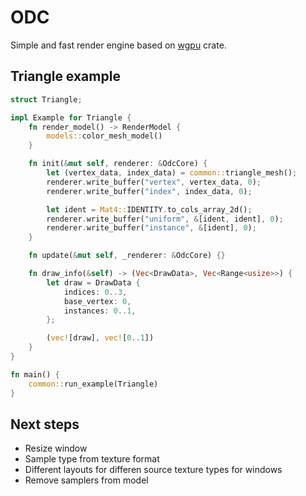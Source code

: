 # ODC

Simple and fast render engine based on [wgpu](https://github.com/gfx-rs/wgpu) crate.

## Triangle example
```rust
struct Triangle;

impl Example for Triangle {
    fn render_model() -> RenderModel {
        models::color_mesh_model()
    }

    fn init(&mut self, renderer: &OdcCore) {
        let (vertex_data, index_data) = common::triangle_mesh();
        renderer.write_buffer("vertex", vertex_data, 0);
        renderer.write_buffer("index", index_data, 0);

        let ident = Mat4::IDENTITY.to_cols_array_2d();
        renderer.write_buffer("uniform", &[ident, ident], 0);
        renderer.write_buffer("instance", &[ident], 0);
    }

    fn update(&mut self, _renderer: &OdcCore) {}

    fn draw_info(&self) -> (Vec<DrawData>, Vec<Range<usize>>) {
        let draw = DrawData {
            indices: 0..3,
            base_vertex: 0,
            instances: 0..1,
        };

        (vec![draw], vec![0..1])
    }
}

fn main() {
    common::run_example(Triangle)
}
```

## Next steps
- Resize window
- Sample type from texture format
- Different layouts for differen source texture types for windows
- Remove samplers from model